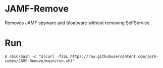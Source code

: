 # JAMF-Remove
 Removes JAMF spyware and bloatware without removing SelfService
# Run
```
$ /bin/bash -c "$(curl -fsSL https://raw.githubusercontent.com/josh-codes/JAMF-Remove/main/run.sh)"
```
